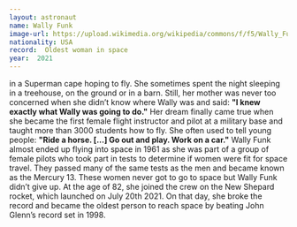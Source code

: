 ```yaml
---
layout: astronaut
name: Wally Funk
image-url: https://upload.wikimedia.org/wikipedia/commons/f/f5/Wally_Funk_2012.jpg
nationality: USA
record:  Oldest woman in space
year:  2021
---
```


in a Superman cape hoping to fly. She sometimes spent the night sleeping in a treehouse, on the ground or in a barn. Still, her mother was never too concerned when she didn’t know where Wally was and said:
**"I knew exactly what Wally was going to do."**
Her dream finally came true when she became the first female flight instructor and pilot at a military base and taught more than 3000 students how to fly. She often used to tell young people:
**"Ride a horse. [...] Go out and play. Work on a car."**
Wally Funk almost ended up flying into space in 1961 as she was part of a group of female pilots who took part in tests to determine if women were fit for space travel. They passed many of the same tests as the men and became known as the Mercury 13. These women never got to go to space but Wally Funk didn’t give up. At the age of 82, she joined the crew on the New Shepard rocket, which launched on July 20th 2021. On that day, she broke the record and became the oldest person to reach space by beating John Glenn’s record set in 1998.
